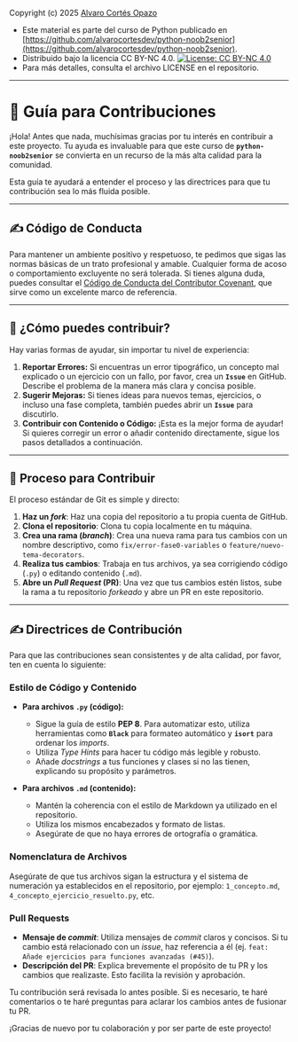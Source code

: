 Copyright (c) 2025 [Alvaro Cortés Opazo](https://alvarocortes.cl/)

- Este material es parte del curso de Python publicado en [https://github.com/alvarocortesdev/python-noob2senior](https://github.com/alvarocortesdev/python-noob2senior).
- Distribuido bajo la licencia CC BY-NC 4.0. [![License: CC BY-NC 4.0](https://img.shields.io/badge/License-CC%20BY--NC%204.0-lightgrey.svg)](https://creativecommons.org/licenses/by-nc/4.0/) 
- Para más detalles, consulta el archivo LICENSE en el repositorio.

---

# 🤝 Guía para Contribuciones

¡Hola! Antes que nada, muchísimas gracias por tu interés en contribuir a este proyecto. Tu ayuda es invaluable para que este curso de **`python-noob2senior`** se convierta en un recurso de la más alta calidad para la comunidad.

Esta guía te ayudará a entender el proceso y las directrices para que tu contribución sea lo más fluida posible.

---

## ✍️ Código de Conducta

Para mantener un ambiente positivo y respetuoso, te pedimos que sigas las normas básicas de un trato profesional y amable. Cualquier forma de acoso o comportamiento excluyente no será tolerada. Si tienes alguna duda, puedes consultar el [Código de Conducta del Contributor Covenant](https://www.contributor-covenant.org/es/version/2/1/code_of_conduct.html), que sirve como un excelente marco de referencia.

---

## 🎯 ¿Cómo puedes contribuir?

Hay varias formas de ayudar, sin importar tu nivel de experiencia:

1.  **Reportar Errores:** Si encuentras un error tipográfico, un concepto mal explicado o un ejercicio con un fallo, por favor, crea un **`Issue`** en GitHub. Describe el problema de la manera más clara y concisa posible.
2.  **Sugerir Mejoras:** Si tienes ideas para nuevos temas, ejercicios, o incluso una fase completa, también puedes abrir un **`Issue`** para discutirlo.
3.  **Contribuir con Contenido o Código:** ¡Esta es la mejor forma de ayudar! Si quieres corregir un error o añadir contenido directamente, sigue los pasos detallados a continuación.

---

## 🚀 Proceso para Contribuir

El proceso estándar de Git es simple y directo:

1.  **Haz un *fork***: Haz una copia del repositorio a tu propia cuenta de GitHub.
2.  **Clona el repositorio**: Clona tu copia localmente en tu máquina.
3.  **Crea una rama (*branch*)**: Crea una nueva rama para tus cambios con un nombre descriptivo, como `fix/error-fase0-variables` o `feature/nuevo-tema-decorators`.
4.  **Realiza tus cambios**: Trabaja en tus archivos, ya sea corrigiendo código (`.py`) o editando contenido (`.md`).
5.  **Abre un *Pull Request* (PR)**: Una vez que tus cambios estén listos, sube la rama a tu repositorio *forkeado* y abre un PR en este repositorio.

---

## ✍️ Directrices de Contribución

Para que las contribuciones sean consistentes y de alta calidad, por favor, ten en cuenta lo siguiente:

### Estilo de Código y Contenido

* **Para archivos `.py` (código):**
    * Sigue la guía de estilo **PEP 8**. Para automatizar esto, utiliza herramientas como **`Black`** para formateo automático y **`isort`** para ordenar los *imports*.
    * Utiliza *Type Hints* para hacer tu código más legible y robusto.
    * Añade *docstrings* a tus funciones y clases si no las tienen, explicando su propósito y parámetros.

* **Para archivos `.md` (contenido):**
    * Mantén la coherencia con el estilo de Markdown ya utilizado en el repositorio.
    * Utiliza los mismos encabezados y formato de listas.
    * Asegúrate de que no haya errores de ortografía o gramática.

### Nomenclatura de Archivos

Asegúrate de que tus archivos sigan la estructura y el sistema de numeración ya establecidos en el repositorio, por ejemplo: `1_concepto.md`, `4_concepto_ejercicio_resuelto.py`, etc.

### Pull Requests

* **Mensaje de *commit***: Utiliza mensajes de *commit* claros y concisos. Si tu cambio está relacionado con un *issue*, haz referencia a él (ej. `feat: Añade ejercicios para funciones avanzadas (#45)`).
* **Descripción del PR**: Explica brevemente el propósito de tu PR y los cambios que realizaste. Esto facilita la revisión y aprobación.

Tu contribución será revisada lo antes posible. Si es necesario, te haré comentarios o te haré preguntas para aclarar los cambios antes de fusionar tu PR.

¡Gracias de nuevo por tu colaboración y por ser parte de este proyecto!
